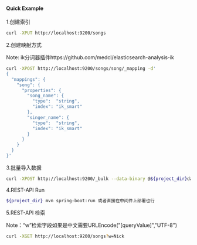 #### Quick Example

1.创建索引

```bash
curl -XPUT http://localhost:9200/songs
```

2.创建映射方式

Note: ik分词器插件https://github.com/medcl/elasticsearch-analysis-ik

```bash
curl -XPOST http://localhost:9200/songs/song/_mapping -d'
{
  "mappings": {
    "song": {
      "properties": {
        "song_name": {
          "type":  "string",
          "index": "ik_smart"		  
        },
        "singer_name": {
          "type":  "string",
          "index": "ik_smart" 
        }
      }
    }
  }
}'
```

3.批量导入数据

```bash
curl -XPOST http://localhost:9200/_bulk --data-binary @${project_dir}data.json
```

4.REST-API Run

```bash
${project_dir} mvn spring-boot:run 或者直接在中间件上部署也行
```

5.REST-API 检索

Note：“w”检索字段如果是中文需要URLEncode("[queryValue]","UTF-8")

```bash
curl -XGET http://localhost:9200/songs?w=Nick
```
